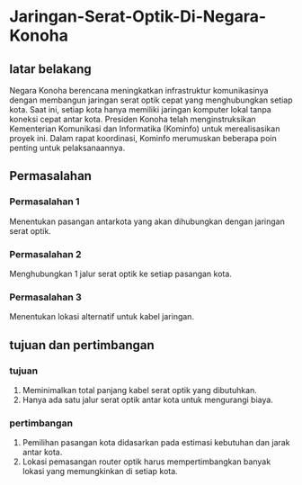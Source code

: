 # Jaringan-Serat-Optik-Di-Negara-Konoha

## latar belakang
Negara Konoha berencana meningkatkan infrastruktur komunikasinya dengan membangun jaringan serat optik cepat yang menghubungkan setiap kota. Saat ini, setiap kota hanya memiliki jaringan komputer lokal tanpa koneksi cepat antar kota. Presiden Konoha telah menginstruksikan Kementerian Komunikasi dan Informatika (Kominfo) untuk merealisasikan proyek ini. Dalam rapat koordinasi, Kominfo merumuskan beberapa poin penting untuk pelaksanaannya.

## Permasalahan
### Permasalahan 1
Menentukan pasangan antarkota yang akan dihubungkan dengan jaringan serat optik.
### Permasalahan 2
Menghubungkan 1 jalur serat optik ke setiap pasangan kota.
### Permasalahan 3
Menentukan lokasi alternatif untuk kabel jaringan.

## tujuan dan pertimbangan
### tujuan
1. Meminimalkan total panjang kabel serat optik yang dibutuhkan. 
2. Hanya ada satu jalur serat optik antar kota untuk mengurangi biaya.
### pertimbangan
1. Pemilihan pasangan kota didasarkan pada estimasi kebutuhan dan jarak antar kota.
2. Lokasi pemasangan router optik harus mempertimbangkan banyak lokasi yang memungkinkan di setiap kota.
